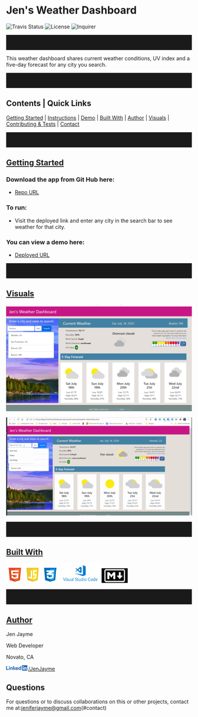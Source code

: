 

<style>

hr {
    clear: both;
    padding-top: 20px;
    padding-bottom: 20px;
  };

img[src*="#visuals"] {
    width:600px;
 };

img[src*="#icons"] {
    height: 60px;
    float: left;
    clear: right;
};

img[src*="#profile-pic"] {
    height: 70px;
    float: left;
    display: block;
    border-radius: 50%
};

img[src*="#li-logo"] {
    height: 15px;
};
 </style>

# Jen's Weather Dashboard
![Travis Status](https://img.shields.io/travis/:jenjayme/:readme-generator)
![License](https://img.shields.io/github/license/jenjayme/readme-generator)
![Inquirer](https://img.shields.io/npm/v/inquirer)
<hr>

This weather dashboard shares current weather conditions, UV index and a five-day forecast for any city you search.

<hr>

## Contents | Quick Links
[Getting Started](#start)     |     [Instructions](#instruct)     |     [Demo](#demo)     |     [Built With](#built)     |     [Author](#author)     |     [Visuals](#visuals)     |     [Contributing & Tests](Contributing.md)     |     [Contact](#contact)

<hr>

## [Getting Started](#start)

### Download the app from Git Hub here:
* [Repo URL](https://github.com/jenjayme/weather-dash/)

### To run: 
* Visit the deployed link and enter any city in the search bar to see weather for that city.

### You can view a demo here: 
* [Deployed URL](https://jenjayme.github.io/weather-dash/#demo)

<hr>

## [Visuals](#visuals)

![Screenshot](Assets/images/screenshot.png#visuals)

![Example Gif](Assets/images/example.gif#visuals)

<hr>

## [Built With](#built)
![HTML5, CSS & Javascript](Assets/images/ic-html-css-js.png#icons)
![VS Code](Assets/images/ic-vscode.png#icons)
![Markdown](Assets/images/ic-md.png#icons)

<hr>

## [Author](#author)
Jen Jayme

Web Developer

Novato, CA

![LinkedIn](Assets/images/li-logo.png#li-logo)[/JenJayme](https://www.linkedin.com/in/jenjayme)

## Questions
For questions or to discuss collaborations on this or other projects, contact me at:jeniferjayme@gmail.com(#contact)

 
